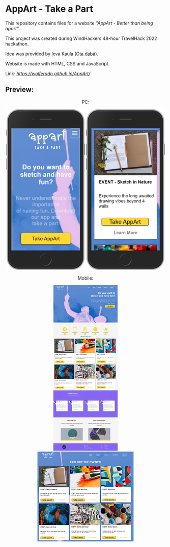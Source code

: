 # AppArt - Take a Part

This repository contains files for a website *"AppArt - Better than being apart"*.

This project was created during WindHackers 48-hour TravelHack 2022 hackathon.

Idea was provided by Ieva Kaula ([Ota dabā][Ota dabā]).

Website is made with HTML, CSS and JavaScript.

Link: _https://wolferado.github.io/AppArt/_

## Preview:
<div align="center">

PC:

<img src="https://github.com/Wolferado/AppArt/blob/main/materials/Mobile_View_LandingPage.png?raw=true" width="49%" height="49%" alt="https://github.com/Wolferado/AppArt/blob/main/materials/Mobile_View_LandingPage.png?raw=true">
<img src="https://github.com/Wolferado/AppArt/blob/main/materials/Mobile_View_Events.png?raw=true" width="49%" height="49%" alt="https://github.com/Wolferado/AppArt/blob/main/materials/Mobile_View_Events.png?raw=true">

Mobile:

<img src="https://github.com/Wolferado/AppArt/blob/main/materials/PC_View_LandingPage.jpeg?raw=true" width="40%" height="50%"  alt="https://github.com/Wolferado/AppArt/blob/main/materials/PC_View_LandingPage.jpeg?raw=true">
<img src="https://github.com/Wolferado/AppArt/blob/main/materials/PC_View_Events.jpeg?raw=true" width="60%" height="40%" alt="https://github.com/Wolferado/AppArt/blob/main/materials/PC_View_Events.jpeg?raw=true">
  
</div>

[Ota Dabā]: https://www.facebook.com/ota.daba/
